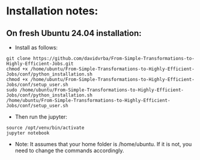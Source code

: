 # Installation notes:

## On fresh Ubuntu 24.04 installation:
* Install as follows:
```
git clone https://github.com/davidvrba/From-Simple-Transformations-to-Highly-Efficient-Jobs.git
chmod +x /home/ubuntu/From-Simple-Transformations-to-Highly-Efficient-Jobs/conf/python_installation.sh
chmod +x /home/ubuntu/From-Simple-Transformations-to-Highly-Efficient-Jobs/conf/setup_user.sh
sudo /home/ubuntu/From-Simple-Transformations-to-Highly-Efficient-Jobs/conf/python_installation.sh
/home/ubuntu/From-Simple-Transformations-to-Highly-Efficient-Jobs/conf/setup_user.sh
```
* Then run the jupyter:
```
source /opt/venv/bin/activate
jupyter notebook
```
* Note: It assumes that your home folder is /home/ubuntu. If it is not, you need to change the commands accordingly.
